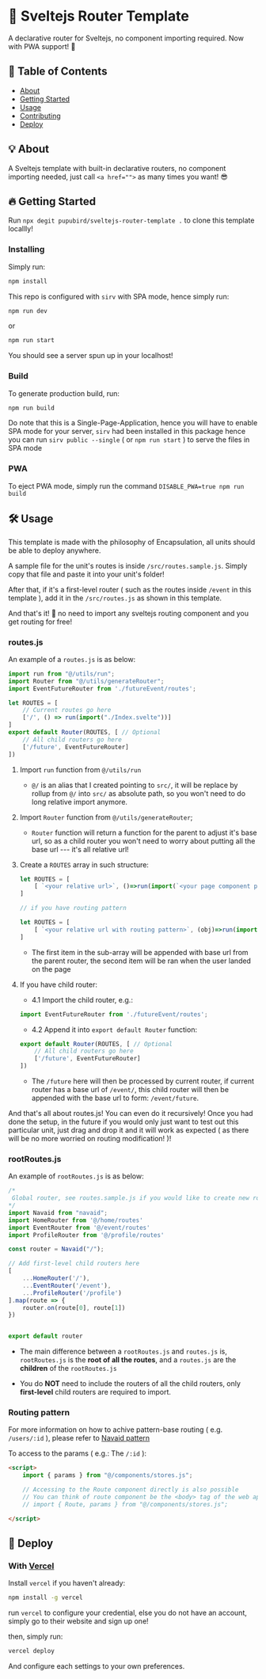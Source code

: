 # 🧭 Sveltejs Router Template

A declarative router for Sveltejs, no component importing required. Now with PWA support! 🥳

## 📃 Table of Contents

- [About](#about)
- [Getting Started](#getting_started)
- [Usage](#usage)
- [Contributing](../CONTRIBUTING.md)
- [Deploy](#deploy)

## 💡 About <a name = "about"></a>

A Sveltejs template with built-in declarative routers, no component importing needed, just call `<a href="">` as many times you want! 😎

## 🔥 Getting Started <a name = "getting_started"></a>

Run `npx degit pupubird/sveltejs-router-template .` to clone this template locallly!

### Installing

Simply run:

```bash
npm install
```

This repo is configured with `sirv` with SPA mode, hence simply run:

```bash
npm run dev
```

or

```bash
npm run start
```

You should see a server spun up in your localhost!

### Build

To generate production build, run:

```bash
npm run build
```

Do note that this is a Single-Page-Application, hence you will have to enable SPA mode for your server, `sirv` had been installed in this package hence you can run `sirv public --single` ( or `npm run start` ) to serve the files in SPA mode

### PWA

To eject PWA mode, simply run the command `DISABLE_PWA=true npm run build`

## 🛠 Usage <a name = "usage"></a>

This template is made with the philosophy of Encapsulation, all units should be able to deploy anywhere.

A sample file for the unit's routes is inside `/src/routes.sample.js`. Simply copy that file and paste it into your unit's folder!

After that, if it's a first-level router ( such as the routes inside `/event` in this template ), add it in the `/src/routes.js` as shown in this template.

And that's it! 🥳 no need to import any sveltejs routing component and you get routing for free!

### routes.js

An example of a `routes.js` is as below:

```javascript
import run from "@/utils/run";
import Router from "@/utils/generateRouter";
import EventFutureRouter from './futureEvent/routes';

let ROUTES = [
    // Current routes go here
    ['/', () => run(import("./Index.svelte"))]
]
export default Router(ROUTES, [ // Optional 
    // All child routers go here
    ['/future', EventFutureRouter]
])
```

1. Import `run` function from `@/utils/run`
    - `@/` is an alias that I created pointing to `src/`, it will be replace by rollup from `@/` into `src/` as absolute path, so you won't need to do long relative import anymore.
2. Import `Router` function from `@/utils/generateRouter`;
    - `Router` function will return a function for the parent to adjust it's base url, so as a child router you won't need to worry about putting all the base url --- it's all relative url!
3. Create a `ROUTES` array in such structure:

    ```javascript
    let ROUTES = [
        [ `<your relative url>`, ()=>run(import(`<your page component path, recommend to be relative>`)) ],
    ]

    // if you have routing pattern

    let ROUTES = [
        [ `<your relative url with routing pattern>`, (obj)=>run(import(`<your page component path, recommend to be relative>`),obj) ],
    ]
    ```

     - The first item in the sub-array will be appended with base url from the parent router, the second item will be ran when the user landed on the page

4. If you have child router:
    - 4.1 Import the child router, e.g.:

    ```javascript
    import EventFutureRouter from './futureEvent/routes';
    ```

    - 4.2 Append it into `export default Router` function:

    ```javascript
    export default Router(ROUTES, [ // Optional
        // All child routers go here
        ['/future', EventFutureRouter]
    ])
    ```

    - The `/future` here will then be processed by current router, if current router has a base url of `/event/`, this child router will then be appended with the base url to form: `/event/future`.

And that's all about routes.js! You can even do it recursively!
Once you had done the setup, in the future if you would only just want to test out this particular unit, just drag and drop it and it will work as expected ( as there will be no more worried on routing modification! )!

### rootRoutes.js

An example of `rootRoutes.js` is as below:

```javascript
/*
 Global router, see routes.sample.js if you would like to create new routes in folder.
*/
import Navaid from "navaid";
import HomeRouter from '@/home/routes'
import EventRouter from '@/event/routes'
import ProfileRouter from '@/profile/routes'

const router = Navaid("/");

// Add first-level child routers here
[
    ...HomeRouter('/'),
    ...EventRouter('/event'),
    ...ProfileRouter('/profile')
].map(route => {
    router.on(route[0], route[1])
})


export default router
```

- The main difference between a `rootRoutes.js` and `routes.js` is, `rootRoutes.js` is the **root of all the routes**, and a `routes.js` are the **children** of the `rootRoutes.js`

- You do **NOT** need to include the routers of all the child routers, only **first-level** child routers are required to import.

### Routing pattern

For more information on how to achive pattern-base routing ( e.g. `/users/:id` ), please refer to [Navaid pattern](https://github.com/lukeed/navaid#pattern)

To access to the params ( e.g.: The `/:id` ):

```html
<script>
    import { params } from "@/components/stores.js";

    // Accessing to the Route component directly is also possible
    // You can think of route component be the <body> tag of the web app
	// import { Route, params } from "@/components/stores.js";

</script>
```

## 🚀 Deploy <a name = "deploy"></a>

### With [Vercel](https://vercel.com/)

Install `vercel` if you haven't already:

```bash
npm install -g vercel
```

run `vercel` to configure your credential, else you do not have an account, simply go to their website and sign up one!

then, simply run:

```bash
vercel deploy
```

And configure each settings to your own preferences.
